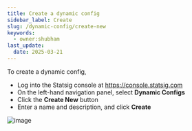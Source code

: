 ```yaml
---
title: Create a dynamic config
sidebar_label: Create
slug: /dynamic-config/create-new
keywords:
  - owner:shubham
last_update:
  date: 2025-03-21
---
```


To create a dynamic config, 
- Log into the Statsig console at https://console.statsig.com 
- On the left-hand navigation panel, select **Dynamic Configs**
- Click the **Create New** button
- Enter a name and description, and click **Create**

![image](https://github.com/user-attachments/assets/f44b281f-be49-46ce-b60d-e68a647274ab)


